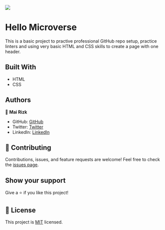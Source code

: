 ![](https://img.shields.io/badge/Microverse-blueviolet)

# Hello Microverse

This is a basic project to practive professional GitHub repo setup, practice linters and using very basic HTML and CSS skills to create a page with one header.


## Built With

- HTML
- CSS


## Authors

👤 **Mai Rizk**

- GitHub: [GitHub](https://github.com/MaiRizk)
- Twitter: [Twitter](https://twitter.com/MaiRizk16)
- LinkedIn: [LinkedIn](https://www.linkedin.com/in/mai-rizk-252722188)


## 🤝 Contributing

Contributions, issues, and feature requests are welcome!
Feel free to check the [issues page](https://github.com/MaiRizk/Hello-Microverse/issues).


## Show your support

Give a ⭐️ if you like this project!


## 📝 License

This project is [MIT](./MIT.md) licensed.